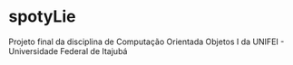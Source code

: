 # spotyLie
Projeto final da disciplina de Computação Orientada  Objetos I da UNIFEI - Universidade Federal de Itajubá
